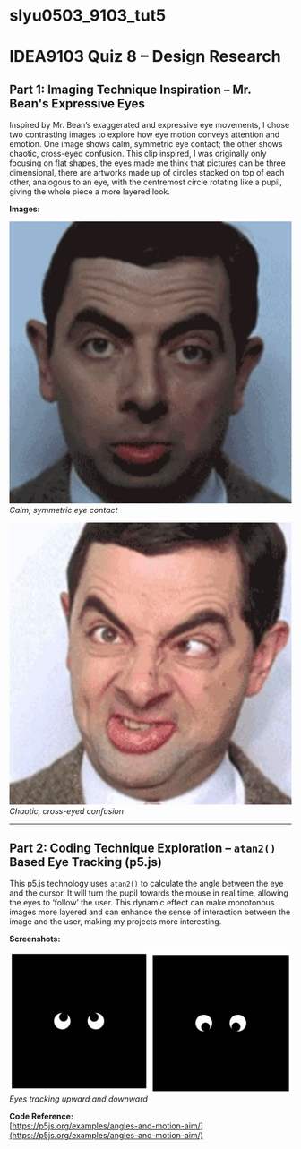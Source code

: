 # slyu0503_9103_tut5

# IDEA9103 Quiz 8 – Design Research

## Part 1: Imaging Technique Inspiration – Mr. Bean's Expressive Eyes

Inspired by Mr. Bean’s exaggerated and expressive eye movements, I chose two contrasting images to explore how eye motion conveys attention and emotion. One image shows calm, symmetric eye contact; the other shows chaotic, cross-eyed confusion. This clip inspired, I was originally only focusing on flat shapes, the eyes made me think that pictures can be three dimensional, there are artworks made up of circles stacked on top of each other, analogous to an eye, with the centremost circle rotating like a pupil, giving the whole piece a more layered look.

**Images:**

![Normal Eye Expression – Mr. Bean](assets/normal.jpg)  
*Calm, symmetric eye contact*

![Abnormal Eye Expression – Mr. Bean](assets/abnormal.jpg)  
*Chaotic, cross-eyed confusion*

---

## Part 2: Coding Technique Exploration – `atan2()` Based Eye Tracking (p5.js)

This p5.js technology uses `atan2()` to calculate the angle between the eye and the cursor. It will turn the pupil towards the mouse in real time, allowing the eyes to ‘follow’ the user. This dynamic effect can make monotonous images more layered and can enhance the sense of interaction between the image and the user, making my projects more interesting.

**Screenshots:**

![Moving Eyes by mouse](assets/eyes.jpg)  
*Eyes tracking upward and downward*

 **Code Reference:**  
[https://p5js.org/examples/angles-and-motion-aim/](https://p5js.org/examples/angles-and-motion-aim/)

